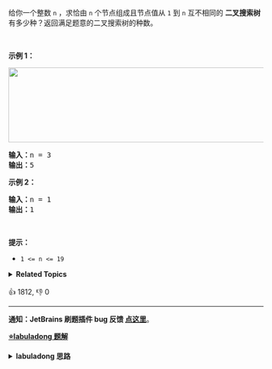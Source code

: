 <p>给你一个整数 <code>n</code> ，求恰由 <code>n</code> 个节点组成且节点值从 <code>1</code> 到 <code>n</code> 互不相同的 <strong>二叉搜索树</strong> 有多少种？返回满足题意的二叉搜索树的种数。</p>

<p> </p>

<p><strong>示例 1：</strong></p>
<img alt="" src="https://assets.leetcode.com/uploads/2021/01/18/uniquebstn3.jpg" style="width: 600px; height: 148px;" />
<pre>
<strong>输入：</strong>n = 3
<strong>输出：</strong>5
</pre>

<p><strong>示例 2：</strong></p>

<pre>
<strong>输入：</strong>n = 1
<strong>输出：</strong>1
</pre>

<p> </p>

<p><strong>提示：</strong></p>

<ul>
	<li><code>1 <= n <= 19</code></li>
</ul>
<details><summary><strong>Related Topics</strong></summary>树 | 二叉搜索树 | 数学 | 动态规划 | 二叉树</details><br>

<div>👍 1812, 👎 0</div>

<div id="labuladong"><hr>

**通知：JetBrains 刷题插件 bug 反馈 [点这里](https://github.com/labuladong/fucking-algorithm/discussions/939)**。



<p><strong><a href="https://labuladong.github.io/article?qno=96" target="_blank">⭐️labuladong 题解</a></strong></p>
<details><summary><strong>labuladong 思路</strong></summary>

## 基本思路

假设给算法输入 `n = 5`，也就是说用 `{1,2,3,4,5}` 这些数字去构造 BST。

如果固定 `3` 作为根节点，左子树节点就是 `{1,2}` 的组合，右子树就是 `{4,5}` 的组合：

![](https://labuladong.github.io/algo/images/BST3/1.jpeg)

那么 `{1,2}` 和 `{4,5}` 的组合有多少种呢？只要合理定义递归函数，这些可以交给递归函数去做。

另外，这题存在重叠子问题，可以通过备忘录的方式消除冗余计算。

**详细题解：[东哥带你刷二叉搜索树（构造篇）](https://labuladong.github.io/article/fname.html?fname=BST3)**

**标签：[二叉搜索树](https://mp.weixin.qq.com/mp/appmsgalbum?__biz=MzAxODQxMDM0Mw==&action=getalbum&album_id=2121995456690946054)，[数据结构](https://mp.weixin.qq.com/mp/appmsgalbum?__biz=MzAxODQxMDM0Mw==&action=getalbum&album_id=1318892385270808576)**

## 解法代码

```java
class Solution {
    // 备忘录
    int[][] memo;

    int numTrees(int n) {
        // 备忘录的值初始化为 0
        memo = new int[n + 1][n + 1];
        return count(1, n);
    }

    int count(int lo, int hi) {
        if (lo > hi) return 1;
        // 查备忘录
        if (memo[lo][hi] != 0) {
            return memo[lo][hi];
        }

        int res = 0;
        for (int mid = lo; mid <= hi; mid++) {
            int left = count(lo, mid - 1);
            int right = count(mid + 1, hi);
            res += left * right;
        }
        // 将结果存入备忘录
        memo[lo][hi] = res;

        return res;
    }
}
```

**类似题目**：
  - [95. 不同的二叉搜索树 II 🟠](/problems/unique-binary-search-trees-ii)

</details>
</div>



